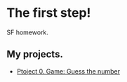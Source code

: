 # The first step!
SF homework.

## My projects.
* [Ptoject 0. Game: Guess the number](https://github.com/khsarik/sf_data_science/tree/master/project_0)